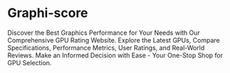 # Graphi-score
Discover the Best Graphics Performance for Your Needs with Our Comprehensive GPU Rating Website. Explore the Latest GPUs, Compare Specifications, Performance Metrics, User Ratings, and Real-World Reviews. Make an Informed Decision with Ease - Your One-Stop Shop for GPU Selection.
